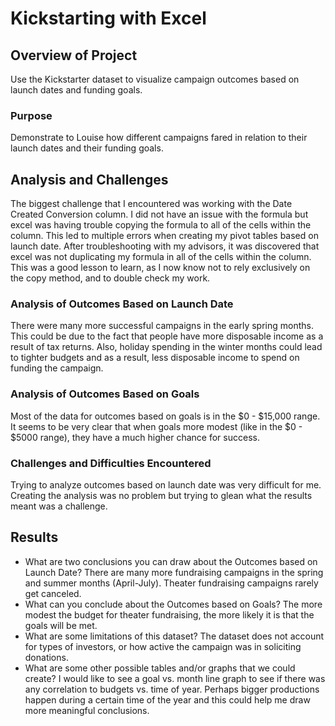 # Kickstarting with Excel

## Overview of Project
Use the Kickstarter dataset to visualize campaign outcomes based on launch dates and funding goals.
### Purpose
Demonstrate to Louise how different campaigns fared in relation to their launch dates and their funding goals.
## Analysis and Challenges
The biggest challenge that I encountered was working with the Date Created Conversion column.  I did not have an issue with the formula but excel was having trouble copying the formula to all of the cells within the column.  This led to multiple errors when creating my pivot tables based on launch date.  After troubleshooting with my advisors, it was discovered that excel was not duplicating my formula in all of the cells within the column.  This was a good lesson to learn, as I now know not to rely exclusively on the copy method, and to double check my work.
### Analysis of Outcomes Based on Launch Date
There were many more successful campaigns in the early spring months.  This could be due to the fact that people have more disposable income as a result of tax returns.  Also, holiday spending in the winter months could lead to tighter budgets and as a result, less disposable income to spend on funding the campaign.  
### Analysis of Outcomes Based on Goals
Most of the data for outcomes based on goals is in the $0 - $15,000 range.  It seems to be very clear that when goals more modest (like in the $0 - $5000 range), they have a much higher chance for success.
### Challenges and Difficulties Encountered
Trying to analyze outcomes based on launch date was very difficult for me.  Creating the analysis was no problem but trying to glean what the results meant was a challenge.
## Results

- What are two conclusions you can draw about the Outcomes based on Launch Date?
There are many more fundraising campaigns in the spring and summer months (April-July).
Theater fundraising campaigns rarely get canceled.
- What can you conclude about the Outcomes based on Goals?
The more modest the budget for theater fundraising, the more likely it is that the goals will be met.
- What are some limitations of this dataset?
The dataset does not account for types of investors, or how active the campaign was in soliciting donations.
- What are some other possible tables and/or graphs that we could create?
I would like to see a goal vs. month line graph to see if there was any correlation to budgets vs. time of year.  Perhaps bigger productions happen during a certain time of the year and this could help me draw more meaningful conclusions.
